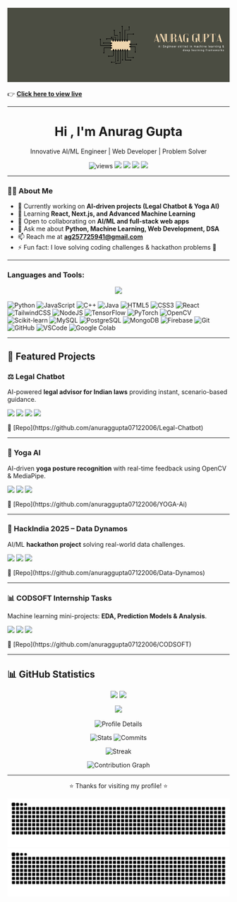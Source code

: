 
[![Anurag Gupta Banner](https://raw.githubusercontent.com/anuraggupta07122006/portfolio/main/assets/banner.png)](https://anuraggupta07122006.github.io/portfolio/)

👉 **[Click here to view live](https://anuraggupta07122006.github.io/portfolio/)**  

---


<h1 align="center">Hi , I'm Anurag Gupta</h1>
<p align="center">Innovative AI/ML Engineer | Web Developer | Problem Solver</p>

<p align="center">
  <img src="https://komarev.com/ghpvc/?username=anuraggupta07122006&label=Profile%20views" alt="views" />
  <a href="mailto:ag257725941@gmail.com"><img src="https://img.shields.io/badge/Email-ag257725941@gmail.com-informational?logo=gmail"></a>
  <a href="https://www.linkedin.com/in/anurag-gupta"><img src="https://img.shields.io/badge/LinkedIn-Connect-blue?logo=linkedin"></a>
  <a href="https://leetcode.com/your_leetcode_username/"><img src="https://img.shields.io/badge/LeetCode-Profile-orange?logo=leetcode"></a>
  <a href="https://www.hackerrank.com/your_hackerrank_username"><img src="https://img.shields.io/badge/HackerRank-Profile-success?logo=hackerrank"></a>
</p>

---

### 🙋‍♂️ About Me
- 🔭 Currently working on **AI-driven projects (Legal Chatbot & Yoga AI)**  
- 🌱 Learning **React, Next.js, and Advanced Machine Learning**  
- 👯 Open to collaborating on **AI/ML and full-stack web apps**  
- 💬 Ask me about **Python, Machine Learning, Web Development, DSA**  
- 📫 Reach me at **ag257725941@gmail.com**  
- ⚡ Fun fact: I love solving coding challenges & hackathon problems 🚀  

---
### Languages and Tools:

<p align="center">
  <img src="https://skillicons.dev/icons?i=python,js,html,css,react,next,tailwind,nodejs,express,mysql,mongodb,java,cpp,git,github,vscode,postman,figma&perline=10" />
</p>


![Python](https://img.shields.io/badge/-Python-3776AB?style=flat&logo=python&logoColor=white) 
![JavaScript](https://img.shields.io/badge/-JavaScript-F7DF1E?style=flat&logo=javascript&logoColor=black) 
![C++](https://img.shields.io/badge/-C++-00599C?style=flat&logo=cplusplus&logoColor=white) 
![Java](https://img.shields.io/badge/-Java-007396?style=flat&logo=java&logoColor=white) 
![HTML5](https://img.shields.io/badge/-HTML5-E34F26?style=flat&logo=html5&logoColor=white) 
![CSS3](https://img.shields.io/badge/-CSS3-1572B6?style=flat&logo=css3&logoColor=white) 
![React](https://img.shields.io/badge/-React-61DAFB?style=flat&logo=react&logoColor=black) 
![TailwindCSS](https://img.shields.io/badge/-TailwindCSS-38B2AC?style=flat&logo=tailwindcss&logoColor=white) 
![NodeJS](https://img.shields.io/badge/-Node.js-339933?style=flat&logo=nodedotjs&logoColor=white) 
![TensorFlow](https://img.shields.io/badge/-TensorFlow-FF6F00?style=flat&logo=tensorflow&logoColor=white) 
![PyTorch](https://img.shields.io/badge/-PyTorch-EE4C2C?style=flat&logo=pytorch&logoColor=white) 
![OpenCV](https://img.shields.io/badge/-OpenCV-5C3EE8?style=flat&logo=opencv&logoColor=white) 
![Scikit-learn](https://img.shields.io/badge/-Scikit--learn-F7931E?style=flat&logo=scikitlearn&logoColor=white) 
![MySQL](https://img.shields.io/badge/-MySQL-4479A1?style=flat&logo=mysql&logoColor=white) 
![PostgreSQL](https://img.shields.io/badge/-PostgreSQL-4169E1?style=flat&logo=postgresql&logoColor=white) 
![MongoDB](https://img.shields.io/badge/-MongoDB-47A248?style=flat&logo=mongodb&logoColor=white) 
![Firebase](https://img.shields.io/badge/-Firebase-FFCA28?style=flat&logo=firebase&logoColor=black) 
![Git](https://img.shields.io/badge/-Git-F05032?style=flat&logo=git&logoColor=white) 
![GitHub](https://img.shields.io/badge/-GitHub-181717?style=flat&logo=github&logoColor=white) 
![VSCode](https://img.shields.io/badge/-VS%20Code-007ACC?style=flat&logo=visualstudiocode&logoColor=white) 
![Google Colab](https://img.shields.io/badge/-Colab-F9AB00?style=flat&logo=googlecolab&logoColor=black) 

---

## 🚀 Featured Projects

### ⚖️ Legal Chatbot
AI-powered **legal advisor for Indian laws** providing instant, scenario-based guidance.  
<p>
  <img src="https://img.shields.io/badge/Python-blue?logo=python" />
  <img src="https://img.shields.io/badge/Flask-black?logo=flask" />
  <img src="https://img.shields.io/badge/Firestore-FFA611?logo=firebase" />
  <img src="https://img.shields.io/badge/NLP-8A2BE2" />
</p>
🔗 [Repo](https://github.com/anuraggupta07122006/Legal-Chatbot)

---

### 🧘 Yoga AI
AI-driven **yoga posture recognition** with real-time feedback using OpenCV & MediaPipe.  
<p>
  <img src="https://img.shields.io/badge/Python-blue?logo=python" />
  <img src="https://img.shields.io/badge/OpenCV-5C3EE8?logo=opencv" />
  <img src="https://img.shields.io/badge/MediaPipe-FF6F00" />
</p>
🔗 [Repo](https://github.com/anuraggupta07122006/YOGA-Ai)

---

### 🚀 HackIndia 2025 – Data Dynamos
AI/ML **hackathon project** solving real-world data challenges.  
<p>
  <img src="https://img.shields.io/badge/Python-blue?logo=python" />
  <img src="https://img.shields.io/badge/Machine%20Learning-orange" />
  <img src="https://img.shields.io/badge/Hackathon-red" />
</p>
🔗 [Repo](https://github.com/anuraggupta07122006/Data-Dynamos)

---

### 📊 CODSOFT Internship Tasks
Machine learning mini-projects: **EDA, Prediction Models & Analysis**.  
<p>
  <img src="https://img.shields.io/badge/Python-blue?logo=python" />
  <img src="https://img.shields.io/badge/EDA-green" />
  <img src="https://img.shields.io/badge/ML-yellow" />
</p>
🔗 [Repo](https://github.com/anuraggupta07122006/CODSOFT)


---

## 📊 GitHub Statistics  
<p align="center">
  <img src="https://github-readme-stats.vercel.app/api?username=anuraggupta07122006&show_icons=true&theme=transparent" height="160" />
  <img src="https://github-readme-streak-stats.herokuapp.com?user=anuraggupta07122006&theme=transparent" height="160" />
</p>
<p align="center">
  <img src="https://github-readme-stats.vercel.app/api/top-langs/?username=anuraggupta07122006&layout=compact&langs_count=8&theme=transparent" height="160" />
</p>

<p align="center">
  <!-- Profile Info Card -->
  <img src="https://github-profile-summary-cards.vercel.app/api/cards/profile-details?username=anuraggupta07122006&theme=tokyonight" alt="Profile Details" />
</p>

<p align="center">
  <!-- Stats + Productive Time -->
  <img src="https://github-profile-summary-cards.vercel.app/api/cards/stats?username=anuraggupta07122006&theme=tokyonight" alt="Stats" />
  <img src="https://github-profile-summary-cards.vercel.app/api/cards/productive-time?username=anuraggupta07122006&theme=tokyonight&utcOffset=5.5" alt="Commits" />
</p>

<p align="center">
  <!-- Streak -->
  <img src="https://github-readme-streak-stats.herokuapp.com?user=anuraggupta07122006&theme=tokyonight&date_format=M%20j%5B%2C%20Y%5D" alt="Streak" />
</p>

<p align="center">
  <!-- Contribution Graph -->
  <img src="https://github-readme-activity-graph.vercel.app/graph?username=anuraggupta07122006&theme=tokyo-night" alt="Contribution Graph" />
</p>

---

<p align="center">⭐ Thanks for visiting my profile! ⭐</p>

<!-- Snake animation -->
<p align="center">
  <!-- Light mode -->
  <img src="https://raw.githubusercontent.com/anuraggupta07122006/anuraggupta07122006/output/github-contribution-grid-snake.svg#gh-light-mode-only" alt="snake light"/>
  
  <!-- Dark mode -->
  <img src="https://raw.githubusercontent.com/anuraggupta07122006/anuraggupta07122006/output/github-contribution-grid-snake-dark.svg#gh-dark-mode-only" alt="snake dark"/>
</p>
